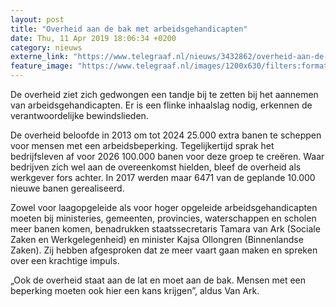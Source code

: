 ```yaml
---
layout: post
title: "Overheid aan de bak met arbeidsgehandicapten"
date: Thu, 11 Apr 2019 18:06:34 +0200
category: nieuws
externe_link: "https://www.telegraaf.nl/nieuws/3432862/overheid-aan-de-bak-met-arbeidsgehandicapten"
feature_image: "https://www.telegraaf.nl/images/1200x630/filters:format(jpeg):quality(80)/cdn-kiosk-api.telegraaf.nl/ccad4314-5c73-11e9-b343-02c309bc01c1.jpg"
---
```


<p class="intro">De overheid ziet zich gedwongen een tandje bij te zetten bij het aannemen van arbeidsgehandicapten. Er is een flinke inhaalslag nodig, erkennen de verantwoordelijke bewindslieden.</p> <p>De overheid beloofde in 2013 om tot 2024 25.000 extra banen te scheppen voor mensen met een arbeidsbeperking. Tegelijkertijd sprak het bedrijfsleven af voor 2026 100.000 banen voor deze groep te creëren. Waar bedrijven zich wel aan de overeenkomst hielden, bleef de overheid als werkgever fors achter. In 2017 werden maar 6471 van de geplande 10.000 nieuwe banen gerealiseerd.</p><p>Zowel voor laagopgeleide als voor hoger opgeleide arbeidsgehandicapten moeten bij ministeries, gemeenten, provincies, waterschappen en scholen meer banen komen, benadrukken staatssecretaris Tamara van Ark (Sociale Zaken en Werkgelegenheid) en minister Kajsa Ollongren (Binnenlandse Zaken). Zij hebben afgesproken dat ze meer vaart gaan maken en spreken over een krachtige impuls.</p><p>„Ook de overheid staat aan de lat en moet aan de bak. Mensen met een beperking moeten ook hier een kans krijgen”, aldus Van Ark.</p>
